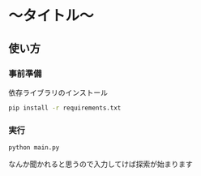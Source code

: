 # ～タイトル～
## 使い方

### 事前準備
依存ライブラリのインストール

```sh
pip install -r requirements.txt
```

### 実行

```python
python main.py
```

なんか聞かれると思うので入力してけば探索が始まります<br>
